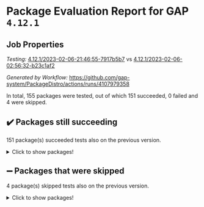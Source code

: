 # Package Evaluation Report for GAP `4.12.1`

## Job Properties

*Testing:* [4.12.1/2023-02-06-21:46:55-7917b5b7](https://github.com/gap-system/PackageDistro/blob/data/reports/4.12.1/2023-02-06-21:46:55-7917b5b7) vs [4.12.1/2023-02-06-02:56:32-b23c1af2](https://github.com/gap-system/PackageDistro/blob/data/reports/4.12.1/2023-02-06-02:56:32-b23c1af2)

*Generated by Workflow:* https://github.com/gap-system/PackageDistro/actions/runs/4107979358

In total, 155 packages were tested, out of which 151 succeeded, 0 failed and 4 were skipped.

## :heavy_check_mark: Packages still succeeding

151 package(s) succeeded tests also on the previous version.
<details><summary>Click to show packages!</summary>

- 4ti2interface 2023.01-01 [(success)](https://github.com/gap-system/PackageDistro/actions/runs/4107979358/jobs/7088338521)
- ace 5.6.2 [(success)](https://github.com/gap-system/PackageDistro/actions/runs/4107979358/jobs/7088338669)
- aclib 1.3.2 [(success)](https://github.com/gap-system/PackageDistro/actions/runs/4107979358/jobs/7088338794)
- agt 0.3.1 [(success)](https://github.com/gap-system/PackageDistro/actions/runs/4107979358/jobs/7088338914)
- alnuth 3.2.1 [(success)](https://github.com/gap-system/PackageDistro/actions/runs/4107979358/jobs/7088339010)
- anupq 3.3.0 [(success)](https://github.com/gap-system/PackageDistro/actions/runs/4107979358/jobs/7088339118)
- atlasrep 2.1.6 [(success)](https://github.com/gap-system/PackageDistro/actions/runs/4107979358/jobs/7088339228)
- autodoc 2022.10.20 [(success)](https://github.com/gap-system/PackageDistro/actions/runs/4107979358/jobs/7088339356)
- automata 1.15 [(success)](https://github.com/gap-system/PackageDistro/actions/runs/4107979358/jobs/7088339479)
- automgrp 1.3.2 [(success)](https://github.com/gap-system/PackageDistro/actions/runs/4107979358/jobs/7088339608)
- autpgrp 1.11 [(success)](https://github.com/gap-system/PackageDistro/actions/runs/4107979358/jobs/7088339729)
- cap 2023.02-03 [(success)](https://github.com/gap-system/PackageDistro/actions/runs/4107979358/jobs/7088339883)
- caratinterface 2.3.4 [(success)](https://github.com/gap-system/PackageDistro/actions/runs/4107979358/jobs/7088340030)
- cddinterface 2022.11.01 [(success)](https://github.com/gap-system/PackageDistro/actions/runs/4107979358/jobs/7088340155)
- circle 1.6.5 [(success)](https://github.com/gap-system/PackageDistro/actions/runs/4107979358/jobs/7088340283)
- classicpres 1.22 [(success)](https://github.com/gap-system/PackageDistro/actions/runs/4107979358/jobs/7088340406)
- cohomolo 1.6.11 [(success)](https://github.com/gap-system/PackageDistro/actions/runs/4107979358/jobs/7088340565)
- congruence 1.2.4 [(success)](https://github.com/gap-system/PackageDistro/actions/runs/4107979358/jobs/7088340677)
- corelg 1.56 [(success)](https://github.com/gap-system/PackageDistro/actions/runs/4107979358/jobs/7088340821)
- crime 1.6 [(success)](https://github.com/gap-system/PackageDistro/actions/runs/4107979358/jobs/7088340960)
- crisp 1.4.6 [(success)](https://github.com/gap-system/PackageDistro/actions/runs/4107979358/jobs/7088341077)
- crypting 0.10.4 [(success)](https://github.com/gap-system/PackageDistro/actions/runs/4107979358/jobs/7088341213)
- cryst 4.1.25 [(success)](https://github.com/gap-system/PackageDistro/actions/runs/4107979358/jobs/7088341368)
- crystcat 1.1.10 [(success)](https://github.com/gap-system/PackageDistro/actions/runs/4107979358/jobs/7088341482)
- ctbllib 1.3.4 [(success)](https://github.com/gap-system/PackageDistro/actions/runs/4107979358/jobs/7088341578)
- cubefree 1.19 [(success)](https://github.com/gap-system/PackageDistro/actions/runs/4107979358/jobs/7088341710)
- curlinterface 2.3.1 [(success)](https://github.com/gap-system/PackageDistro/actions/runs/4107979358/jobs/7088341847)
- cvec 2.7.6 [(success)](https://github.com/gap-system/PackageDistro/actions/runs/4107979358/jobs/7088341990)
- datastructures 0.3.0 [(success)](https://github.com/gap-system/PackageDistro/actions/runs/4107979358/jobs/7088342103)
- deepthought 1.0.6 [(success)](https://github.com/gap-system/PackageDistro/actions/runs/4107979358/jobs/7088342235)
- design 1.7 [(success)](https://github.com/gap-system/PackageDistro/actions/runs/4107979358/jobs/7088342378)
- difsets 2.3.1 [(success)](https://github.com/gap-system/PackageDistro/actions/runs/4107979358/jobs/7088342480)
- digraphs 1.6.1 [(success)](https://github.com/gap-system/PackageDistro/actions/runs/4107979358/jobs/7088342575)
- edim 1.3.6 [(success)](https://github.com/gap-system/PackageDistro/actions/runs/4107979358/jobs/7088342717)
- example 4.3.3 [(success)](https://github.com/gap-system/PackageDistro/actions/runs/4107979358/jobs/7088342838)
- examplesforhomalg 2022.11-01 [(success)](https://github.com/gap-system/PackageDistro/actions/runs/4107979358/jobs/7088343009)
- factint 1.6.3 [(success)](https://github.com/gap-system/PackageDistro/actions/runs/4107979358/jobs/7088343137)
- ferret 1.0.9 [(success)](https://github.com/gap-system/PackageDistro/actions/runs/4107979358/jobs/7088343253)
- fga 1.4.0 [(success)](https://github.com/gap-system/PackageDistro/actions/runs/4107979358/jobs/7088343356)
- fining 1.5.4 [(success)](https://github.com/gap-system/PackageDistro/actions/runs/4107979358/jobs/7088343488)
- float 1.0.3 [(success)](https://github.com/gap-system/PackageDistro/actions/runs/4107979358/jobs/7088343607)
- format 1.4.3 [(success)](https://github.com/gap-system/PackageDistro/actions/runs/4107979358/jobs/7088343745)
- forms 1.2.9 [(success)](https://github.com/gap-system/PackageDistro/actions/runs/4107979358/jobs/7088343930)
- fplsa 1.2.6 [(success)](https://github.com/gap-system/PackageDistro/actions/runs/4107979358/jobs/7088344058)
- fr 2.4.12 [(success)](https://github.com/gap-system/PackageDistro/actions/runs/4107979358/jobs/7088344181)
- francy 1.2.5 [(success)](https://github.com/gap-system/PackageDistro/actions/runs/4107979358/jobs/7088344298)
- fwtree 1.3 [(success)](https://github.com/gap-system/PackageDistro/actions/runs/4107979358/jobs/7088344413)
- gapdoc 1.6.6 [(success)](https://github.com/gap-system/PackageDistro/actions/runs/4107979358/jobs/7088344535)
- gauss 2023.01-01 [(success)](https://github.com/gap-system/PackageDistro/actions/runs/4107979358/jobs/7088344632)
- gaussforhomalg 2022.08-03 [(success)](https://github.com/gap-system/PackageDistro/actions/runs/4107979358/jobs/7088344728)
- gbnp 1.0.5 [(success)](https://github.com/gap-system/PackageDistro/actions/runs/4107979358/jobs/7088344834)
- generalizedmorphismsforcap 2023.01-01 [(success)](https://github.com/gap-system/PackageDistro/actions/runs/4107979358/jobs/7088344964)
- genss 1.6.8 [(success)](https://github.com/gap-system/PackageDistro/actions/runs/4107979358/jobs/7088345109)
- gradedmodules 2022.09-02 [(success)](https://github.com/gap-system/PackageDistro/actions/runs/4107979358/jobs/7088345213)
- gradedringforhomalg 2022.11-01 [(success)](https://github.com/gap-system/PackageDistro/actions/runs/4107979358/jobs/7088345322)
- grape 4.9.0 [(success)](https://github.com/gap-system/PackageDistro/actions/runs/4107979358/jobs/7088345435)
- groupoids 1.72 [(success)](https://github.com/gap-system/PackageDistro/actions/runs/4107979358/jobs/7088345596)
- grpconst 2.6.3 [(success)](https://github.com/gap-system/PackageDistro/actions/runs/4107979358/jobs/7088345708)
- guarana 0.96.3 [(success)](https://github.com/gap-system/PackageDistro/actions/runs/4107979358/jobs/7088345843)
- guava 3.18 [(success)](https://github.com/gap-system/PackageDistro/actions/runs/4107979358/jobs/7088346028)
- hap 1.50 [(success)](https://github.com/gap-system/PackageDistro/actions/runs/4107979358/jobs/7088346151)
- hapcryst 0.1.15 [(success)](https://github.com/gap-system/PackageDistro/actions/runs/4107979358/jobs/7088346275)
- hecke 1.5.3 [(success)](https://github.com/gap-system/PackageDistro/actions/runs/4107979358/jobs/7088346446)
- help 3.5 [(success)](https://github.com/gap-system/PackageDistro/actions/runs/4107979358/jobs/7088346580)
- homalg 2022.12-02 [(success)](https://github.com/gap-system/PackageDistro/actions/runs/4107979358/jobs/7088346710)
- homalgtocas 2022.11-02 [(success)](https://github.com/gap-system/PackageDistro/actions/runs/4107979358/jobs/7088346822)
- idrel 2.44 [(success)](https://github.com/gap-system/PackageDistro/actions/runs/4107979358/jobs/7088346932)
- images 1.3.1 [(success)](https://github.com/gap-system/PackageDistro/actions/runs/4107979358/jobs/7088347056)
- intpic 0.3.0 [(success)](https://github.com/gap-system/PackageDistro/actions/runs/4107979358/jobs/7088347187)
- io 4.8.1 [(success)](https://github.com/gap-system/PackageDistro/actions/runs/4107979358/jobs/7088347322)
- io_forhomalg 2022.11-01 [(success)](https://github.com/gap-system/PackageDistro/actions/runs/4107979358/jobs/7088347442)
- irredsol 1.4.4 [(success)](https://github.com/gap-system/PackageDistro/actions/runs/4107979358/jobs/7088347573)
- json 2.1.1 [(success)](https://github.com/gap-system/PackageDistro/actions/runs/4107979358/jobs/7088347736)
- jupyterkernel 1.4.1 [(success)](https://github.com/gap-system/PackageDistro/actions/runs/4107979358/jobs/7088347852)
- jupyterviz 1.5.6 [(success)](https://github.com/gap-system/PackageDistro/actions/runs/4107979358/jobs/7088347998)
- kan 1.34 [(success)](https://github.com/gap-system/PackageDistro/actions/runs/4107979358/jobs/7088348105)
- kbmag 1.5.11 [(success)](https://github.com/gap-system/PackageDistro/actions/runs/4107979358/jobs/7088348221)
- laguna 3.9.5 [(success)](https://github.com/gap-system/PackageDistro/actions/runs/4107979358/jobs/7088348318)
- liealgdb 2.2.1 [(success)](https://github.com/gap-system/PackageDistro/actions/runs/4107979358/jobs/7088348493)
- liepring 2.8 [(success)](https://github.com/gap-system/PackageDistro/actions/runs/4107979358/jobs/7088348624)
- liering 2.4.2 [(success)](https://github.com/gap-system/PackageDistro/actions/runs/4107979358/jobs/7088348757)
- linearalgebraforcap 2023.02-01 [(success)](https://github.com/gap-system/PackageDistro/actions/runs/4107979358/jobs/7088348945)
- localizeringforhomalg 2022.11-01 [(success)](https://github.com/gap-system/PackageDistro/actions/runs/4107979358/jobs/7088349115)
- loops 3.4.3 [(success)](https://github.com/gap-system/PackageDistro/actions/runs/4107979358/jobs/7088349277)
- lpres 1.0.3 [(success)](https://github.com/gap-system/PackageDistro/actions/runs/4107979358/jobs/7088349423)
- majoranaalgebras 1.5.1 [(success)](https://github.com/gap-system/PackageDistro/actions/runs/4107979358/jobs/7088349579)
- mapclass 1.4.6 [(success)](https://github.com/gap-system/PackageDistro/actions/runs/4107979358/jobs/7088349698)
- matgrp 0.70 [(success)](https://github.com/gap-system/PackageDistro/actions/runs/4107979358/jobs/7088349836)
- matricesforhomalg 2023.01-01 [(success)](https://github.com/gap-system/PackageDistro/actions/runs/4107979358/jobs/7088349963)
- modisom 2.5.3 [(success)](https://github.com/gap-system/PackageDistro/actions/runs/4107979358/jobs/7088350069)
- modulepresentationsforcap 2022.12-01 [(success)](https://github.com/gap-system/PackageDistro/actions/runs/4107979358/jobs/7088350193)
- modules 2022.11-01 [(success)](https://github.com/gap-system/PackageDistro/actions/runs/4107979358/jobs/7088350294)
- monoidalcategories 2023.02-02 [(success)](https://github.com/gap-system/PackageDistro/actions/runs/4107979358/jobs/7088350400)
- nconvex 2022.09-01 [(success)](https://github.com/gap-system/PackageDistro/actions/runs/4107979358/jobs/7088350504)
- nilmat 1.4.2 [(success)](https://github.com/gap-system/PackageDistro/actions/runs/4107979358/jobs/7088350609)
- nock 1.5 [(success)](https://github.com/gap-system/PackageDistro/actions/runs/4107979358/jobs/7088350709)
- normalizinterface 1.3.5 [(success)](https://github.com/gap-system/PackageDistro/actions/runs/4107979358/jobs/7088350814)
- nq 2.5.9 [(success)](https://github.com/gap-system/PackageDistro/actions/runs/4107979358/jobs/7088350941)
- numericalsgps 1.3.1 [(success)](https://github.com/gap-system/PackageDistro/actions/runs/4107979358/jobs/7088351076)
- openmath 11.5.2 [(success)](https://github.com/gap-system/PackageDistro/actions/runs/4107979358/jobs/7088351230)
- orb 4.9.0 [(success)](https://github.com/gap-system/PackageDistro/actions/runs/4107979358/jobs/7088351364)
- packagemanager 1.4.0 [(success)](https://github.com/gap-system/PackageDistro/actions/runs/4107979358/jobs/7088351492)
- patternclass 2.4.3 [(success)](https://github.com/gap-system/PackageDistro/actions/runs/4107979358/jobs/7088351627)
- permut 2.0.4 [(success)](https://github.com/gap-system/PackageDistro/actions/runs/4107979358/jobs/7088351751)
- polenta 1.3.10 [(success)](https://github.com/gap-system/PackageDistro/actions/runs/4107979358/jobs/7088351902)
- polymaking 0.8.6 [(success)](https://github.com/gap-system/PackageDistro/actions/runs/4107979358/jobs/7088352028)
- primgrp 3.4.3 [(success)](https://github.com/gap-system/PackageDistro/actions/runs/4107979358/jobs/7088352142)
- profiling 2.5.2 [(success)](https://github.com/gap-system/PackageDistro/actions/runs/4107979358/jobs/7088352263)
- qpa 1.34 [(success)](https://github.com/gap-system/PackageDistro/actions/runs/4107979358/jobs/7088352376)
- quagroup 1.8.3 [(success)](https://github.com/gap-system/PackageDistro/actions/runs/4107979358/jobs/7088352479)
- radiroot 2.9 [(success)](https://github.com/gap-system/PackageDistro/actions/runs/4107979358/jobs/7088352578)
- rcwa 4.7.1 [(success)](https://github.com/gap-system/PackageDistro/actions/runs/4107979358/jobs/7088352685)
- rds 1.8 [(success)](https://github.com/gap-system/PackageDistro/actions/runs/4107979358/jobs/7088352819)
- recog 1.4.2 [(success)](https://github.com/gap-system/PackageDistro/actions/runs/4107979358/jobs/7088352996)
- repndecomp 1.3.0 [(success)](https://github.com/gap-system/PackageDistro/actions/runs/4107979358/jobs/7088353179)
- repsn 3.1.0 [(success)](https://github.com/gap-system/PackageDistro/actions/runs/4107979358/jobs/7088353300)
- resclasses 4.7.3 [(success)](https://github.com/gap-system/PackageDistro/actions/runs/4107979358/jobs/7088353520)
- ringsforhomalg 2023.02-01 [(success)](https://github.com/gap-system/PackageDistro/actions/runs/4107979358/jobs/7088353717)
- sco 2022.09-01 [(success)](https://github.com/gap-system/PackageDistro/actions/runs/4107979358/jobs/7088353908)
- scscp 2.4.0 [(success)](https://github.com/gap-system/PackageDistro/actions/runs/4107979358/jobs/7088354091)
- semigroups 5.2.0 [(success)](https://github.com/gap-system/PackageDistro/actions/runs/4107979358/jobs/7088354235)
- sglppow 2.3 [(success)](https://github.com/gap-system/PackageDistro/actions/runs/4107979358/jobs/7088354370)
- sgpviz 0.999.5 [(success)](https://github.com/gap-system/PackageDistro/actions/runs/4107979358/jobs/7088354516)
- simpcomp 2.1.14 [(success)](https://github.com/gap-system/PackageDistro/actions/runs/4107979358/jobs/7088354662)
- singular 2022.09.23 [(success)](https://github.com/gap-system/PackageDistro/actions/runs/4107979358/jobs/7088354823)
- sl2reps 1.1 [(success)](https://github.com/gap-system/PackageDistro/actions/runs/4107979358/jobs/7088354933)
- sla 1.5.3 [(success)](https://github.com/gap-system/PackageDistro/actions/runs/4107979358/jobs/7088355068)
- smallgrp 1.5.1 [(success)](https://github.com/gap-system/PackageDistro/actions/runs/4107979358/jobs/7088355195)
- smallsemi 0.6.13 [(success)](https://github.com/gap-system/PackageDistro/actions/runs/4107979358/jobs/7088355329)
- sonata 2.9.6 [(success)](https://github.com/gap-system/PackageDistro/actions/runs/4107979358/jobs/7088355482)
- sophus 1.27 [(success)](https://github.com/gap-system/PackageDistro/actions/runs/4107979358/jobs/7088355597)
- spinsym 1.5.2 [(success)](https://github.com/gap-system/PackageDistro/actions/runs/4107979358/jobs/7088355724)
- standardff 0.9.4 [(success)](https://github.com/gap-system/PackageDistro/actions/runs/4107979358/jobs/7088355839)
- symbcompcc 1.3.2 [(success)](https://github.com/gap-system/PackageDistro/actions/runs/4107979358/jobs/7088355983)
- thelma 1.3 [(success)](https://github.com/gap-system/PackageDistro/actions/runs/4107979358/jobs/7088356121)
- tomlib 1.2.9 [(success)](https://github.com/gap-system/PackageDistro/actions/runs/4107979358/jobs/7088356247)
- toolsforhomalg 2023.01-01 [(success)](https://github.com/gap-system/PackageDistro/actions/runs/4107979358/jobs/7088356412)
- toric 1.9.5 [(success)](https://github.com/gap-system/PackageDistro/actions/runs/4107979358/jobs/7088356575)
- toricvarieties 2022.07.13 [(success)](https://github.com/gap-system/PackageDistro/actions/runs/4107979358/jobs/7088356712)
- transgrp 3.6.3 [(success)](https://github.com/gap-system/PackageDistro/actions/runs/4107979358/jobs/7088356847)
- ugaly 4.0.3 [(success)](https://github.com/gap-system/PackageDistro/actions/runs/4107979358/jobs/7088356946)
- unipot 1.5 [(success)](https://github.com/gap-system/PackageDistro/actions/runs/4107979358/jobs/7088357101)
- unitlib 4.1.0 [(success)](https://github.com/gap-system/PackageDistro/actions/runs/4107979358/jobs/7088357209)
- utils 0.81 [(success)](https://github.com/gap-system/PackageDistro/actions/runs/4107979358/jobs/7088357316)
- uuid 0.7 [(success)](https://github.com/gap-system/PackageDistro/actions/runs/4107979358/jobs/7088357428)
- walrus 0.9991 [(success)](https://github.com/gap-system/PackageDistro/actions/runs/4107979358/jobs/7088357545)
- wedderga 4.10.2 [(success)](https://github.com/gap-system/PackageDistro/actions/runs/4107979358/jobs/7088357637)
- xmod 2.88 [(success)](https://github.com/gap-system/PackageDistro/actions/runs/4107979358/jobs/7088357744)
- xmodalg 1.23 [(success)](https://github.com/gap-system/PackageDistro/actions/runs/4107979358/jobs/7088357838)
- yangbaxter 0.10.2 [(success)](https://github.com/gap-system/PackageDistro/actions/runs/4107979358/jobs/7088357955)
- zeromqinterface 0.14 [(success)](https://github.com/gap-system/PackageDistro/actions/runs/4107979358/jobs/7088358055)
</details>

## :heavy_minus_sign: Packages that were skipped

4 package(s) skipped tests also on the previous version.
<details><summary>Click to show packages!</summary>

- browse 1.8.20 [(skipped)](https://github.com/gap-system/PackageDistro/actions/runs/4107979358/jobs/7088119736)
- itc 1.5.1 [(skipped)](https://github.com/gap-system/PackageDistro/actions/runs/4107979358/jobs/7088119736)
- polycyclic 2.16 [(skipped)](https://github.com/gap-system/PackageDistro/actions/runs/4107979358/jobs/7088119736)
- xgap 4.31 [(skipped)](https://github.com/gap-system/PackageDistro/actions/runs/4107979358/jobs/7088119736)
</details>

